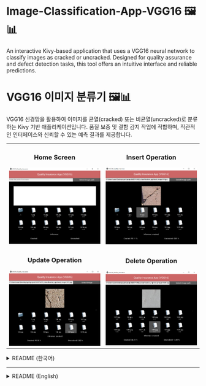 # Image-Classification-App-VGG16 🖼️📊
An interactive Kivy-based application that uses a VGG16 neural network to classify images as cracked or uncracked. Designed for quality assurance and defect detection tasks, this tool offers an intuitive interface and reliable predictions.

# VGG16 이미지 분류기 🖼️📊
VGG16 신경망을 활용하여 이미지를 균열(cracked) 또는 비균열(uncracked)로 분류하는 Kivy 기반 애플리케이션입니다. 
품질 보증 및 결함 감지 작업에 적합하며, 직관적인 인터페이스와 신뢰할 수 있는 예측 결과를 제공합니다.

<table>
<tr>
    <td align="center">
        <h3>Home Screen</h3>
        <img src="./image/0.PNG" />
    </td>
    <td align="center">
        <h3>Insert Operation</h3>
        <img src="./image/1.PNG" />
    </td>
</tr>
<tr>
    <td align="center">
        <h3>Update Operation</h3>
        <img src="./image/2.PNG"/>
    </td>
    <td align="center">
        <h3>Delete Operation</h3>
        <img src="./image/3.PNG"/>
    </td>
</tr>
</table>


<details>
<summary>README (한국어)</summary>

## 주요 기능 ✨
- **이미지 선택 및 미리보기**: Kivy UI를 통해 이미지를 선택하고 미리볼 수 있습니다.
- **VGG16 모델 추론**: 사용자 지정 모델을 활용하여 이미지가 균열인지 비균열인지 분류합니다.
- **결과 시각화**: 예측된 라벨 및 확률을 직관적으로 표시합니다

---

## 사용된 라이브러리 및 도구 📋
- **PyTorch**: VGG16 모델과 전이 학습 구현.
- **torchvision**: 데이터 전처리와 이미지 변환.
- **Pillow**: 이미지 파일 처리.
- **Kivy**: GUI 개발.

Tkinter: 파일 선택 대화 상자.
---

## 설치 및 실행 방법 ⚙️
1. **필요 라이브러리 설치**
   ```bash
   pip install torch torchvision kivy pillow
2. **어플리케이션 실행**
   ```bash
   python main.py

## 기대 효과 🎯
- **효율성 증대**: 직관적인 UI와 빠른 추론 시간으로 품질 보증 작업의 효율성을 높입니다.
- **다양한 활용 가능성**: 균열 감지 및 상태 분류 작업에 적합..

## 기여 방법 🤝
1. 이 레포지토리를 포크합니다.
2. 새로운 브랜치를 생성합니다: ```git checkout -b feature/your-feature-name```
3. 변경 사항을 커밋합니다: ```git commit -m 'Add some feature'```
4. 브랜치에 푸시합니다: ```git push origin feature/your-feature-name```
5. 풀 리퀘스트를 생성합니다.

## 라이선스 📝
이 프로젝트는 MIT 라이선스를 따릅니다. 자세한 내용은 [LICENSE](./LICENSE)를 참조하세요.
</details>

---

<details> <summary>README (English)</summary>
  
## Key Features ✨
- **Image Selection and Preview**: Select and preview images via an intuitive Kivy UI.
- **VGG16 Model Inference**: lassify images as cracked or uncracked using a custom-trained VGG16 model.
- **Result Visualization**: Display the predicted label and probabilities clearly.

---

## Libraries and Tools Used 📋
- **PyTorch**: For implementing VGG16 model and transfer learning.
- **torchvision**: For data preprocessing and image transformations.
- **Pillow**: For handling image files.
- **Kivy**: For GUI development.
- **Tkinter**: For file selection dialogs.



## Installation and Execution ⚙️
1. **Install Required Libraries**
   ```bash
   pip install torch torchvision kivy pillow
   
2. **Run the Application**
   ```bash
   python main.py

## Benefits 🎯
- **Improved Efficiency**: Enhances quality assurance workflows with an intuitive UI and fast inference times.
- **Versatile Applications**: Suitable for crack detection and condition classification tasks.

## Contribution 🤝
1. Fork this repository.
2. Create a new branch: ```git checkout -b feature/your-feature-name```
3. Commit your changes: ```git commit -m 'Add some feature'```
4. Push to the branch: ```git push origin feature/your-feature-name```
5. Open a pull request.

## License 📝
This project is licensed under the MIT License. See [LICENSE](./LICENSE) for more details. 
</details>
   
